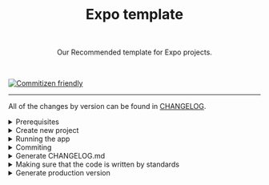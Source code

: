 <br />

<h1 align="center">Expo template</h1>

<br />
<p align="center">Our Recommended template for Expo projects.</p>
<br />

[![Commitizen friendly](https://img.shields.io/badge/commitizen-friendly-brightgreen.svg)](http://commitizen.github.io/cz-cli/)

<hr>

All of the changes by version can be found in [CHANGELOG](./CHANGELOG.md).

<details>
<summary>Prerequisites</summary>

<!-- ## Prerequisites -->

[Expo development environment on your machine](https://reactnative.dev/docs/environment-setup)

Install globally on your device [expo cli](https://reactnative.dev/docs/environment-setup)

```shell
npm install -g expo-cli
```

<!-- - [environments](./.env.example) - get in contact with someone from team who has access to this [drive folder](https://drive.google.com/drive/folders/1RZOoRQi2zdLyTOe-Mapj1r-hHw2xWTsM?usp=sharing), there you will find urls for both env's in the sheet
![Environment files](./__readme-images/environments.png 'Environment files') -->

</details>

<!-------------------------------------------------------------------->
<!-------------------------------------------------------------------->

<details>
<summary>Create new project</summary>

```shell
expo init -t '@mob.dev/expo-template' --no-install
```

```shell
cd Your_Project_Name
```

</details>

<!-------------------------------------------------------------------->
<!-------------------------------------------------------------------->

<details>
<summary>Running the app</summary>

Install packages

```shell
yarn
```

To start local metro server with JS code bundled

```shell
yarn start
```

(if you don't start it, one of the yarn ios/android commands will do it for you before installing the app to your device/simulator)

```shell
yarn android
```

Running it on your device, connect it with a cable, make sure you have ADB installed

```shell
android:installToDevice
```

```shell
yarn ios
```

<!-------------------------------------------------------------------->
<!-------------------------------------------------------------------->

<!-------------------------------------------------------------------->
<!-------------------------------------------------------------------->

<!-- <hr>
<details  >
<summary >Multiple environments for notifications (Dev & Production)</summary>

Multiple environmets serve a purpose of creating 2 instances of this app, one for development and other one for production.

The only difference currently is using multiple firebase projects for notification feature.

But soon if not already, there are going to be multiple environments with different URL values, and development build with `Storybook` integrated insisde app

This is to make sure that real users do not receive notifications from development team.

## Android

![Alt text](./__readme-images/android-variants.png 'SDK')

## iOS

![Alt text](./__readme-images/ios-variants.png 'SDK')

## Resources:

https://dev.to/kpiteng/manage-multiple-firebase-projects-in-react-native-2322
https://medium.com/@ywongcode/building-multiple-versions-of-a-react-native-app-4361252ddde5

If there is need to setup appcenter for using DEV firebase:

https://medium.com/@gregoire.frileux/how-to-manage-multiple-environments-dev-staging-prod-for-firebase-with-react-native-app-205c7c1a5e35

Firebase files (google services/info) can be downloaded from firebase console:

https://console.firebase.google.com/u/0/project/razvrstaj-mojzg-dev/overview
https://console.firebase.google.com/u/0/project/razvrstaj-mojzg-e34e4/overview

</details>

<details>
<summary>Android</summary>

Assuming you are lucky and everything from prerequisites is setup correctly, these commands will install the app.

If you want to run app on a real Android device you should install
[adb](https://developer.android.com/studio/command-line/adb). Connect the device with cable, enable development mode on it once and

Run command below to create connection between laptop and device (if you are running on simulator, you can skip this step)

```shell
adb reverse tcp:8081 tcp:8081
```

once it is connected you can run one of these

```shell
yarn android:dev:debug
```

```shell
yarn android:dev:release
```

```shell
yarn android:prod:debug
```

```shell
yarn android:prod:release
```

One of the issues that might occur is path to the android sdk, it can be solved by adding local properties with a path to the sdk (image below is for MacOS and you should copy the path just change the username, username can be obtained by running `whoami` command in terminal)
![Alt text](./__readme-images/android-local-props.png 'SDK')

</details>

<details >
<summary >iOS</summary>

### iOS

If you wish to start app on iOS simulator/device go

```shell
npx pod-install
```

this will install packages from `Podfile` (equivalent to package.json in react-native) with cocoapods, this will create `.xcworkspace` file.

With Xcode open .xcworkspace file and from here you can start an app -->

<!-- , or if you prefer terminal, it can be started with `yarn ios` -->

<!-- One thing to keep an eye on, project needs to be signed with a Team (Personal, or the one company provides you with) before it can be run, otherwise it will throw an error during building phase

![Alt text](./__readme-images/xcode.png 'Xcode')

To start `development` environment with development URL and firebase config (so you can recieve notifications from development server) you need to select `RazvrstajMojZG-Development` scheme in `Xcode`

![Alt text](./__readme-images/development-scheme.png 'RazvrstajMojZG-Development')

</details>
<hr> -->
</details>

<!-------------------------------------------------------------------->
<!-------------------------------------------------------------------->
<!-- <details>
<summary>Testing the app</summary>

- [Testing guides](https://reactnativetesting.io/)
- [e2e tests](https://wix.github.io/Detox/docs/introduction/how-detox-works)

  - iOS
    - Debug
      - build `yarn e2e:ios:build`
      - then `yarn e2e:ios:run`
      - single test: example `TEST_PATH=profile.e2e.ts yarn e2e:ios:run:single:test`

If you want to watch for file changes and it reruns tests use flag `--watch`

- [unit tests](https://jestjs.io/)
  - Active development of tests, watch files for changes and re-runs all tests
    - `npx yarn test`
  - Debug, console.logs and only re-runs the file that was changed
    - `npx yarn testDebug`
  - Displays code coverage in cli and updates the code coverage html
    - `npx yarn testFinal`
  - When a screen/component is updated, the test snapshots will throw an error, this updates them
    - `npx yarn updateSnapshots`

</details> -->
<!-------------------------------------------------------------------->
<!-------------------------------------------------------------------->

<details>
<summary>Commiting</summary>

In this project going forward we will use [conventional commits](https://www.conventionalcommits.org/en/v1.0.0/) as a new standard.

In addition we will follow [semantic versioning](https://semver.org/).

This is so we can easily generate new changelog.

-   `Commiting`:
    -   `git commit`: This will run CLI interface to easily create commit messages that follow conventional commits logic
    -   `commitizen`: It will guide you and prompt you options to choose from so you follow the standard. At the end it will open the editor in terminal with your commit message. All you have to do is type in `:q` to exit and save
-   `Generate CHANGELOG.md` from your commits that follow conventional standard:
    -   Library used [commit-and-tag-version](https://www.npmjs.com/package/commit-and-tag-version) which is a fork of [standard-version](https://www.npmjs.com/package/standard-version):
    -   To bump up the version in package.json version of this repo and generate changelog:
        -   `yarn release:patch`: (0.0.X)
        -   `yarn release:minor`: (0.X.0)
        -   `yarn release:major`: (X.0.0)

</details>
<!-------------------------------------------------------------------->
<!-------------------------------------------------------------------->

<details>
<summary>Generate CHANGELOG.md</summary>

-   `Generate CHANGELOG.md` from your commits that follow conventional standard:
    -   Library used [commit-and-tag-version](https://www.npmjs.com/package/commit-and-tag-version) which is a fork of [standard-version](https://www.npmjs.com/package/standard-version):
    -   To bump up the version in package.json version of this repo and generate changelog:
        -   `yarn release:patch`: (0.0.X)
        -   `yarn release:minor`: (0.X.0)
        -   `yarn release:major`: (X.0.0)

</details>

<!-------------------------------------------------------------------->
<!-------------------------------------------------------------------->

<details>
<summary>Making sure that the code is written by standards</summary>

[`Check this blog`](https://dev-yakuza.posstree.com/en/react-native/eslint-prettier-husky-lint-staged/#eslint)

-   `ESlint`
-   `Prettier`
-   `Husky`

</details>

<!-------------------------------------------------------------------->
<!-------------------------------------------------------------------->

<details>
<summary>Generate production version</summary>

<!-- These are the steps to generate `.apk`, `.aab` and `.ipa` files -->

### Android

Creates APK file in expo

```shell
yarn android:releaseToExpo
```

Creates AAB file

```shell
yarn android:prepareForGooglePlay
```

<!-- First you need to bump up the version of the app, so it does not have conflict with previous builds when uploading:

Go to `android/app/build.gradle`

```shell
versionCode 22
versionName "2.0"
```

Note: You have two options to generate the project

- `assemble:` Generates an `apk` that you can share with others.

  This is mostly used when you need to upload apk build to [Appcenter](https://appcenter.ms/orgs/Dept-CRO/apps/Razrvrstaj-MojZG/distribute/releases?parent=1), tool that makes it easier to share for testing to other people
  This is a [Public link](https://install.appcenter.ms/orgs/dept-cro/apps/razrvrstaj-mojzg/distribution_groups/public%20group) that can be shared with testers

  If you want access to this appcenter organization, contact Mateo or Mahir to add you in

```shell
cd android && ENVFILE=../.env.production ./gradlew assembleRelease && cd ..
```

- `bundle:` When you are uploading the app to the Play Store. This will generate `.aab`

```shell
cd android && ENVFILE=../.env.production ./gradlew bundleRelease && cd ..
```

For more info please go to https://reactnative.dev/docs/signed-apk-android

![Environment files](./__readme-images/android-builds.png "Environment files") -->

<!-- ### iOS

1. Go to the Xcode
2. Select the schema and target, then bump up the build number, if you previously released some version to production, then update the version number as well
   ![iOS build](./__readme-images/ios-build.png "iOS build")

3. Select 'Any iOS device' as target

   ![iOS build](./__readme-images/iOS-device-type.png "iOS device type")

4. Product -> Archive
   ![iOS archive](./__readme-images/ios-archive.png "iOS archive")

5. When archive is finished it will popup a window with that build, all you need to do is upload it, go next -> next until it is finished

For more info please go to https://reactnative.dev/docs/publishing-to-app-store -->

</details>

<!-------------------------------------------------------------------->
<!-------------------------------------------------------------------->

<!-- <details>
<summary>Folder structure</summary>

# v1 - Old app

- `assets`:

  - `fonts`: This folder contains all the fonts used in the app.

- `src`: This folder is the main container of all the code inside our application.

  - `api`: This folder contains some of the data fetching files prepared for usage in components.
  - `assets`: Asset folder to store all images, vectors, etc.
  - `components`: Folder to store any common component that you use through your app (such as a generic button)
  - `const`: Folder to store any kind of constant that you have.
  - `context`: Contains one file that has logic for storing data in global context which every component can access directly. Also saves data in storage when app can access it when it is opened again.

  Folder to store all your network logic (you should have one controller per resource).

  - `interfaces`: Folder to store the interfaces used throughout the application.
  - `index.ts`: Folder to store the navigators.
  - `utils`: This folder has utilities that are used througout the app, contains functions/classes for example -> notifications, api
  - `screens`: Folder that contains all your application screens/features.
    - `Screen`: Each screen should be stored inside its folder and inside it a file for its code
  - `router`: Folder that contains all your application navigation.

# v2 - New app

### Folder: new_src

- `api`: Generated files from backend. Typescript types and hooks to call api
- `assets`:
  - `icons`: svg files that are transformed into React Native components
  - `images`: png files
- `const`: some constants used throughout the app
- `designSystem`:
  - `atoms`: smaller UI components that do one thing
  - `molecules`: UI components that consist of multiple atoms
- `helpers`: some files that help in the app
- `router`: configuration for navigation
- `screens`: screens, used in navigation, and they contain logic and layout
- `store`: redux store for global storage, also is persisted for offline storage

</details> -->

<!-------------------------------------------------------------------->
<!-------------------------------------------------------------------->

<!-- <details>
<summary>Base dependencies</summary>
v1

- [axios](https://github.com/axios/axios) for networking.
- [typescript](https://www.typescriptlang.org/)
- [react-navigation](https://reactnavigation.org/) navigation library.
- [moment](https://momentjs.com/) date library
- [react-native-geolocation-service](https://www.npmjs.com/package/react-native-geolocation-service) to get users current location coordinates
- ... many more packages in package.json
- [jest](https://facebook.github.io/jest/) and [react-native-testing-library](https://callstack.github.io/react-native-testing-library/) for testing.
- [detox](https://wix.github.io/Detox/) for e2e testing.

v2

- [react-query](https://react-query-v3.tanstack.com/)
- [redux toolkit](https://redux-toolkit.js.org/) for global storage
- [redux-persist](https://github.com/rt2zz/redux-persist#readme) for offline global storage
- [vision-camera-code-scanner](https://www.npmjs.com/package/vision-camera-code-scanner) for barcode scanning


</details> -->

<!-- TODO: add all of other packages -->

<!-------------------------------------------------------------------->
<!-------------------------------------------------------------------->

<!-- <details>
<summary>Icons</summary>

Svg's were downloaded from figma and added to the assets/icons folder

We are using transformer to use them as components in the code - [SVG transformer](https://www.npmjs.com/package/react-native-svg-transformer).

- Add new icons:
  - `download from figma` - 24x24 as svg
  - `add it in the folder`
  - `import it in designSystem/atoms/Icon/index.tsx`

</details> -->

<!-------------------------------------------------------------------->
<!-------------------------------------------------------------------->
